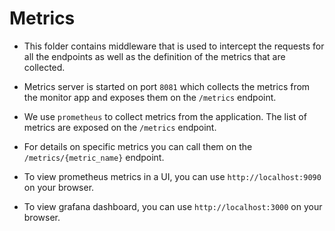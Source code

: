 # Metrics

- This folder contains middleware that is used to intercept the requests for all the endpoints as well as the definition of the metrics that are collected.

- Metrics server is started on port `8081` which collects the metrics from the monitor app and exposes them on the `/metrics` endpoint.

- We use `prometheus` to collect metrics from the application. The list of metrics are exposed on the `/metrics` endpoint.

- For details on specific metrics you can call them on the `/metrics/{metric_name}` endpoint.

- To view prometheus metrics in a UI, you can use `http://localhost:9090` on your browser.

- To view grafana dashboard, you can use `http://localhost:3000` on your browser.
